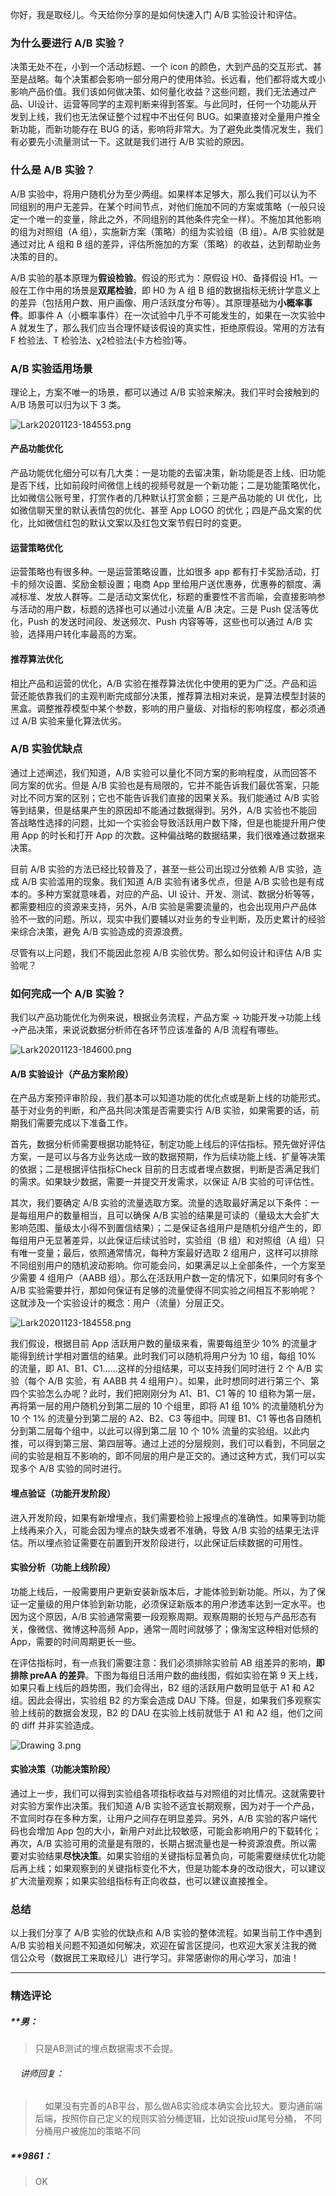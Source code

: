 <p data-nodeid="182279" class="">你好，我是取经儿。今天给你分享的是如何快速入门 A/B 实验设计和评估。</p>
<h3 data-nodeid="182280">为什么要进行 A/B 实验？</h3>
<p data-nodeid="182281">决策无处不在，小到一个活动标题、一个 icon 的颜色，大到产品的交互形式、甚至是战略。每个决策都会影响一部分用户的使用体验。长远看，他们都将或大或小影响产品价值。我们该如何做决策、如何量化收益？这些问题，我们无法通过产品、UI设计、运营等同学的主观判断来得到答案。与此同时，任何一个功能从开发到上线，我们也无法保证整个过程中不出任何&nbsp;BUG。如果直接对全量用户推全新功能，而新功能存在 BUG&nbsp;的话，影响将非常大。为了避免此类情况发生，我们有必要先小流量测试一下。这就是我们进行 A/B 实验的原因。</p>
<h3 data-nodeid="182282">什么是 A/B 实验？</h3>
<p data-nodeid="182283">A/B 实验中，将用户随机分为至少两组。如果样本足够大，那么我们可以认为不同组别的用户无差异。在某个时间节点，对他们施加不同的方案或策略（一般只设定一个唯一的变量，除此之外，不同组别的其他条件完全一样）。不施加其他影响的组为对照组（A 组），实施新方案（策略）的组为实验组（B 组）。A/B 实验就是通过对比 A 组和&nbsp;B 组的差异，评估所施加的方案（策略）的收益，达到帮助业务决策的目的。</p>
<p data-nodeid="182284">A/B 实验的基本原理为<strong data-nodeid="182335">假设检验</strong>。假设的形式为：原假设 H0、备择假设 H1。一般在工作中用的场景是<strong data-nodeid="182336">双尾检验</strong>，即 H0 为&nbsp;A 组 B 组的数据指标无统计学意义上的差异（包括用户数、用户画像、用户活跃度分布等）。其原理基础为<strong data-nodeid="182337">小概率事件</strong>。即事件 A（小概率事件）在一次试验中几乎不可能发生的，如果在一次实验中 A 就发生了，那么我们应当合理怀疑该假设的真实性，拒绝原假设。常用的方法有 F 检验法、T 检验法、χ2检验法(卡方检验)等。</p>
<h3 data-nodeid="182285">A/B 实验适用场景</h3>
<p data-nodeid="182286">理论上，方案不唯一的场景，都可以通过 A/B 实验来解决。我们平时会接触到的 A/B 场景可以归为以下 3 类。</p>
<p data-nodeid="182735"><img src="https://s0.lgstatic.com/i/image/M00/70/AC/Ciqc1F-7kxKAdJKZAAB9HJsJfqM055.png" alt="Lark20201123-184553.png" data-nodeid="182738"></p>



<h4 data-nodeid="182288">产品功能优化</h4>
<p data-nodeid="182289">产品功能优化细分可以有几大类：一是功能的去留决策，新功能是否上线、旧功能是否下线，比如前段时间微信上线的视频号就是一个新功能；二是功能策略优化，比如微信公账号里，打赏作者的几种默认打赏金额；三是产品功能的 UI 优化，比如微信聊天里的默认表情包的优化、甚至 App LOGO 的优化；四是产品文案的优化，比如微信红包的默认文案以及红包文案节假日时的变更。</p>
<h4 data-nodeid="182290">运营策略优化</h4>
<p data-nodeid="182291">运营策略也有很多种。一是运营策略设置，比如很多 app 都有打卡奖励活动，打卡的频次设置、奖励金额设置；电商 App 里给用户送优惠券，优惠券的额度、满减标准、发放人群等。二是活动文案优化，标题的重要性不言而喻，会直接影响参与活动的用户数，标题的选择也可以通过小流量 A/B 决定。三是 Push 促活等优化，Push 的发送时间段、发送频次、Push 内容等等，这些也可以通过 A/B 实验，选择用户转化率最高的方案。</p>
<h4 data-nodeid="182292">推荐算法优化</h4>
<p data-nodeid="182293">相比产品和运营的优化，A/B 实验在推荐算法优化中使用的更为广泛。产品和运营还能依靠我们的主观判断完成部分决策，推荐算法相对来说，是算法模型封装的黑盒。调整推荐模型中某个参数，影响的用户量级、对指标的影响程度，都必须通过 A/B 实验来量化算法优劣。</p>
<h3 data-nodeid="182294">A/B 实验优缺点</h3>
<p data-nodeid="182295">通过上述阐述，我们知道，A/B 实验可以量化不同方案的影响程度，从而回答不同方案的优劣。但是 A/B 实验也是有局限的，它并不能告诉我们最优答案，只能对比不同方案的区别；它也不能告诉我们直接的因果关系。我们能通过 A/B 实验等到结果，但是结果产生的原因却不能通过数据得到。另外，A/B 实验也不能回答战略性选择的问题，比如一个实验会导致活跃用户数下降，但是也能提升用户使用 App 的时长和打开 App 的次数。这种偏战略的数据结果，我们很难通过数据来决策。</p>
<p data-nodeid="182296">目前 A/B 实验的方法已经比较普及了，甚至一些公司出现过分依赖 A/B 实验，造成 A/B 实验滥用的现象。我们知道 A/B 实验有诸多优点，但是 A/B 实验也是有成本的。多种方案就意味着，对应的产品、UI 设计、开发、测试、数据分析等等，都需要相应的资源来支持，另外，A/B 实验是需要流量的，也会出现用户产品体验不一致的问题。所以，现实中我们要辅以对业务的专业判断，及历史累计的经验来综合决策，避免 A/B 实验造成的资源浪费。</p>
<p data-nodeid="182297">尽管有以上问题，我们不能因此忽视 A/B 实验优势。那么如何设计和评估 A/B 实验呢？</p>
<h3 data-nodeid="182298">如何完成一个 A/B&nbsp;实验？</h3>
<p data-nodeid="183167">我们以产品功能优化为例来说，根据业务流程，产品方案 → 功能开发→功能上线→产品决策，来说说数据分析师在各环节应该准备的 A/B 流程有哪些。</p>
<p data-nodeid="183168" class=""><img src="https://s0.lgstatic.com/i/image/M00/70/B8/CgqCHl-7kyKAReGNAADBeDOmBLY020.png" alt="Lark20201123-184600.png" data-nodeid="183172"></p>


<h4 data-nodeid="182301">A/B 实验设计（产品方案阶段）</h4>
<p data-nodeid="182302">在产品方案预评审阶段，我们基本可以知道功能的优化点或是新上线的功能形式。基于对业务的判断，和产品共同决策是否需要实行 A/B 实验，如果需要的话，前期我们需要完成以下准备工作。</p>
<p data-nodeid="182303">首先，数据分析师需要根据功能特征，制定功能上线后的评估指标。预先做好评估方案，一是可以与各方业务达成一致的数据预期，作为后续功能上线、扩量等决策的依据；二是根据评估指标Check 目前的日志或者埋点数据，判断是否满足我们的需求。如果缺少数据，需要一并提交开发需求，以保证 A/B 实验的可评估性。</p>
<p data-nodeid="182304">其次，我们要确定 A/B 实验的流量选取方案。流量的选取最好满足以下条件：一是每组用户的数量相当，且可以确保 A/B 实验的结果是可读的（量级太大会扩大影响范围、量级太小得不到置信结果）；二是保证各组用户是随机分组产生的，即每组用户无显著差异，以此保证后续试验时，实验组（B 组）和对照组（A 组）只有唯一变量；最后，依照通常情况，每种方案最好选取 2 组用户，这样可以排除不同组别用户的随机波动影响。你可能会问，如果满足以上全部条件，一个方案至少需要 4 组用户（AABB 组）。那么在活跃用户数一定的情况下，如果同时有多个 A/B 实验需要并行，那如何保证有足够的流量使得不同实验之间相互不影响呢？这就涉及一个实验设计的概念：用户（流量）分层正交。</p>
<p data-nodeid="183738"><img src="https://s0.lgstatic.com/i/image/M00/70/AC/Ciqc1F-7ky2AceIVAAFJv8MFoAI556.png" alt="Lark20201123-184558.png" data-nodeid="183741"></p>



<p data-nodeid="182306">我们假设，根据目前 App 活跃用户数的量级来看，需要每组至少 10% 的流量才能得到统计学相对置信的结果。此时我们可以随机将用户分为 10 组，每组 10% 的流量，即 A1、B1、C1……这样的分组结果，可以支持我们同时进行 2 个 A/B 实验（每个 A/B 实验，有 AABB 共 4 组用户）。如果，此时想同时进行第三个、第四个实验怎么办呢？此时，我们把刚刚分为 A1、B1、C1 等的 10 组称为第一层，再将第一层的用户随机分到第二层的 10 个组里，即将 A1 组 10% 的流量随机分为 10 个 1% 的流量分到第二层的 A2、B2、C3 等组中。同理 B1、C1 等也各自随机分到第二层每个组中，以此可以得到第二层 10 个 10% 流量的实验组。以此内推，可以得到第三层、第四层等。通过上述的分层规则，我们可以看到，不同层之间的实验是相互不影响的，即不同层的用户是正交的。通过这种方式，我们可以实现多个 A/B 实验的同时进行。</p>
<h4 data-nodeid="182307">埋点验证（功能开发阶段）</h4>
<p data-nodeid="182308">进入开发阶段，如果有新增埋点，我们需要检验上报埋点的准确性。如果等到功能上线再来介入，可能会因为埋点的缺失或者不准确，导致 A/B 实验的结果无法评估。所以埋点验证需要在前置到开发阶段进行，以此保证后续数据的可用性。</p>
<h4 data-nodeid="182309">实验分析（功能上线阶段）</h4>
<p data-nodeid="182310">功能上线后，一般需要用户更新安装新版本后，才能体验到新功能。所以，为了保证一定量级的用户体验到新功能，必须保证新版本的用户渗透率达到一定水平。也因为这个原因，A/B 实验通常需要一段观察周期。观察周期的长短与产品形态有关，像微信、微博这种高频 App，通常一周时间就够了；像淘宝这种相对低频的 App，需要的时间周期更长一些。</p>
<p data-nodeid="182311">在评估指标时，有一点我们需要注意：我们必须排除实验前 AB 组差异的影响，<strong data-nodeid="182375">即排除 preAA 的差异</strong>。下图为每组日活用户数的曲线图，假如实验在第 9 天上线，如果只看上线后的趋势图，我们会得出，B2 组的活跃用户数明显低于 A1 和 A2 组。因此会得出，实验组 B2 的方案会造成 DAU 下降。但是，如果我们多观察实验上线前的数据会发现，B2 的 DAU 在实验上线前就低于 A1 和 A2 组，他们之间的 diff 并非实验造成。</p>
<p data-nodeid="182312"><img src="https://s0.lgstatic.com/i/image/M00/70/A9/CgqCHl-7dpuAVE6eAAJi2-t8VT0543.png" alt="Drawing 3.png" data-nodeid="182378"></p>
<h4 data-nodeid="182313">实验决策（功能决策阶段）</h4>
<p data-nodeid="182314">通过上一步，我们可以得到实验组各项指标收益与对照组的对比情况。这就需要针对实验方案作出决策。我们知道 A/B 实验不适宜长期观察，因为对于一个产品，不宜同时存在多种方案，让用户之间存在明显差异。另外，A/B 实验的客户端代码也会增加 App 包的大小，新用户对此比较敏感，可能会影响用户的下载转化；再次，A/B 实验可用的流量是有限的，长期占据流量也是一种资源浪费。所以需要对实验结果<strong data-nodeid="182385">尽快决策</strong>。如果实验组的关键指标显著负向，可能需要继续优化功能后再上线；如果观察到的关键指标变化不大，但是功能本身的改动很大，可以建议扩大流量观察；如果实验组指标有正向收益，也可以建议直接推全。</p>
<h3 data-nodeid="182315">总结</h3>
<p data-nodeid="182316" class="">以上我们分享了 A/B 实验的优缺点和&nbsp;A/B 实验的整体流程。如果当前工作中遇到 A/B 实验相关问题不知道如何解决，欢迎在留言区提问，也欢迎大家关注我的微信公众号（数据民工来取经儿）进行学习。非常感谢你的用心学习，加油！</p>

---

### 精选评论

##### **男：
> 只是AB测试的埋点数据需求不会提。

 ###### &nbsp;&nbsp;&nbsp; 讲师回复：
> &nbsp;&nbsp;&nbsp; 如果没有完善的AB平台，那么做AB实验成本确实会比较大。要沟通前端后端，按照你自己定义的规则实验分桶逻辑，比如说按uid尾号分桶， 不同分桶用户被施加的策略不同

##### **9861：
> OK

